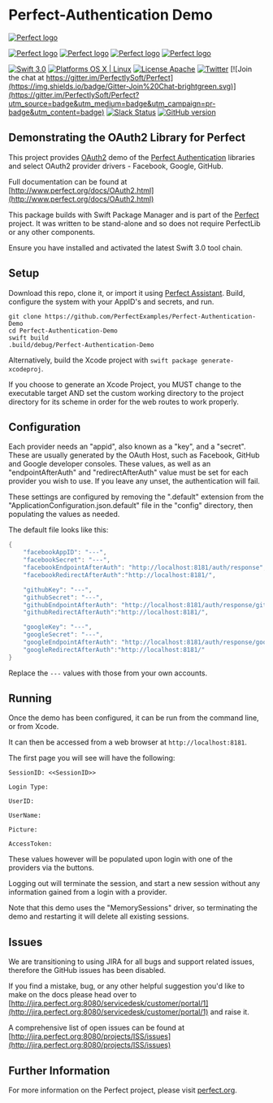 # Perfect-Authentication Demo

[![Perfect logo](http://www.perfect.org/github/Perfect_GH_header_854.jpg)](http://perfect.org/get-involved.html)

[![Perfect logo](http://www.perfect.org/github/Perfect_GH_button_1_Star.jpg)](https://github.com/PerfectlySoft/Perfect)
[![Perfect logo](http://www.perfect.org/github/Perfect_GH_button_2_Git.jpg)](https://gitter.im/PerfectlySoft/Perfect)
[![Perfect logo](http://www.perfect.org/github/Perfect_GH_button_3_twit.jpg)](https://twitter.com/perfectlysoft)
[![Perfect logo](http://www.perfect.org/github/Perfect_GH_button_4_slack.jpg)](http://perfect.ly)


[![Swift 3.0](https://img.shields.io/badge/Swift-3.0-orange.svg?style=flat)](https://developer.apple.com/swift/)
[![Platforms OS X | Linux](https://img.shields.io/badge/Platforms-OS%20X%20%7C%20Linux%20-lightgray.svg?style=flat)](https://developer.apple.com/swift/)
[![License Apache](https://img.shields.io/badge/License-Apache-lightgrey.svg?style=flat)](http://perfect.org/licensing.html)
[![Twitter](https://img.shields.io/badge/Twitter-@PerfectlySoft-blue.svg?style=flat)](http://twitter.com/PerfectlySoft)
[![Join the chat at https://gitter.im/PerfectlySoft/Perfect](https://img.shields.io/badge/Gitter-Join%20Chat-brightgreen.svg)](https://gitter.im/PerfectlySoft/Perfect?utm_source=badge&utm_medium=badge&utm_campaign=pr-badge&utm_content=badge)
[![Slack Status](http://perfect.ly/badge.svg)](http://perfect.ly) [![GitHub version](https://badge.fury.io/gh/PerfectlySoft%2FPerfect-CURL.svg)](https://badge.fury.io/gh/PerfectlySoft%2FPerfect-CURL)

## Demonstrating the OAuth2 Library for Perfect


This project provides [OAuth2](https://oauth.net/2/) demo of the [Perfect Authentication](https://github.com/PerfectlySoft/Perfect-Authentication) libraries and select OAuth2 provider drivers - Facebook, Google, GitHub.

Full documentation can be found at [http://www.perfect.org/docs/OAuth2.html](http://www.perfect.org/docs/OAuth2.html)

This package builds with Swift Package Manager and is part of the [Perfect](https://github.com/PerfectlySoft/Perfect) project. It was written to be stand-alone and so does not require PerfectLib or any other components.

Ensure you have installed and activated the latest Swift 3.0 tool chain.

## Setup

Download this repo, clone it, or import it using [Perfect Assistant](https://www.perfect.org/en/assistant/). Build, configure the system with your AppID's and secrets, and run.

```
git clone https://github.com/PerfectExamples/Perfect-Authentication-Demo
cd Perfect-Authentication-Demo
swift build
.build/debug/Perfect-Authentication-Demo
```

Alternatively, build the Xcode project with `swift package generate-xcodeproj`.

If you choose to generate an Xcode Project, you MUST change to the executable target AND set the custom working directory to the project directory for its scheme in order for the web routes to work properly.



## Configuration

Each provider needs an "appid", also known as a "key", and a "secret". These are usually generated by the OAuth Host, such as Facebook, GitHub and Google developer consoles. These values, as well as an "endpointAfterAuth" and "redirectAfterAuth" value must be set for each provider you wish to use. If you leave any unset, the authentication will fail.

These settings are configured by removing the ".default" extension from the "ApplicationConfiguration.json.default" file in the "config" directory, then populating the values as needed.

The default file looks like this:

``` swift
{
	"facebookAppID": "---",
	"facebookSecret": "---",
	"facebookEndpointAfterAuth": "http://localhost:8181/auth/response",
	"facebookRedirectAfterAuth":"http://localhost:8181/",

	"githubKey": "---",
	"githubSecret": "---",
	"githubEndpointAfterAuth": "http://localhost:8181/auth/response/github",
	"githubRedirectAfterAuth":"http://localhost:8181/",

	"googleKey": "---",
	"googleSecret": "---",
	"googleEndpointAfterAuth": "http://localhost:8181/auth/response/google",
	"googleRedirectAfterAuth":"http://localhost:8181/"
}
```

Replace the `---` values with those from your own accounts.

## Running

Once the demo has been configured, it can be run from the command line, or from Xcode.

It can then be accessed from a web browser at `http://localhost:8181`.

The first page you will see will have the following:

```
SessionID: <<SessionID>>

Login Type:

UserID:

UserName:

Picture:

AccessToken:
```

These values however will be populated upon login with one of the providers via the buttons.

Logging out will terminate the session, and start a new session without any information gained from a login with a provider.

Note that this demo uses the "MemorySessions" driver, so terminating the demo and restarting it will delete all existing sessions.

## Issues

We are transitioning to using JIRA for all bugs and support related issues, therefore the GitHub issues has been disabled.

If you find a mistake, bug, or any other helpful suggestion you'd like to make on the docs please head over to [http://jira.perfect.org:8080/servicedesk/customer/portal/1](http://jira.perfect.org:8080/servicedesk/customer/portal/1) and raise it.

A comprehensive list of open issues can be found at [http://jira.perfect.org:8080/projects/ISS/issues](http://jira.perfect.org:8080/projects/ISS/issues)


## Further Information
For more information on the Perfect project, please visit [perfect.org](http://perfect.org).
